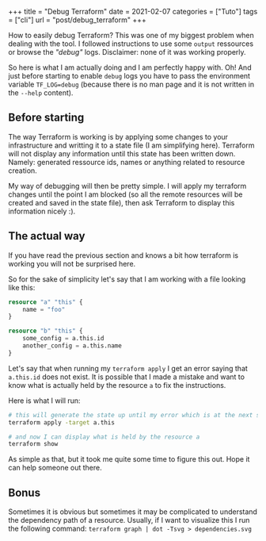 +++
title = "Debug Terraform"
date = 2021-02-07
categories = ["Tuto"]
tags = ["cli"]
url = "post/debug_terraform"
+++

How to easily debug Terraform? This was one of my biggest problem when dealing with the tool.
I followed instructions to use some `output` ressources or browse the _"debug"_ logs.
Disclaimer: none of it was working properly.

So here is what I am actually doing and I am perfectly happy with.
Oh! And just before starting to enable `debug` logs you have to pass the
environment variable `TF_LOG=debug` (because there is no man page and it is not
written in the `--help` content).

Before starting
---------------

The way Terraform is working is by applying some changes to your infrastructure
and writting it to a state file (I am simplifying here). Terraform will not
display any information until this state has been written down. Namely: generated
ressource ids, names or anything related to resource creation.

My way of debugging will then be pretty simple. I will apply my terraform changes
until the point I am blocked (so all the remote resources will be created and
saved in the state file), then ask Terraform to display this information nicely :).


The actual way
--------------

If you have read the previous section and knows a bit how terraform is working
you will not be surprised here.

So for the sake of simplicity let's say that I am working with a file looking
like this:

```tf
resource "a" "this" {
	name = "foo"
}

resource "b" "this" {
	some_config = a.this.id
	another_config = a.this.name
}
```

Let's say that when running my `terraform apply` I get an error saying that `a.this.id` does not exist.
It is possible that I made a mistake and want to know what is actually held by
the resource `a` to fix the instructions.

Here is what I will run:

```sh
# this will generate the state up until my error which is at the next step
terraform apply -target a.this

# and now I can display what is held by the resource a
terraform show
```

As simple as that, but it took me quite some time to figure this out. Hope it
can help someone out there.

Bonus
-----

Sometimes it is obvious but sometimes it may be complicated to understand the
dependency path of a resource. Usually, if I want to visualize this I run the
following command: `terraform graph | dot -Tsvg > dependencies.svg`
